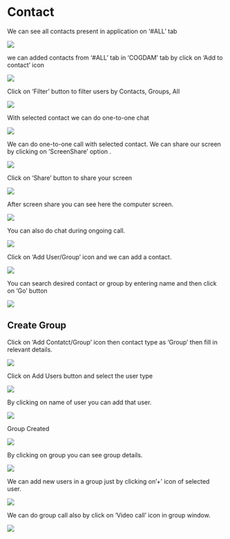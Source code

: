 # Contact

We can see all contacts present in application on ‘\#ALL’ tab

![](../.gitbook/assets/contacts.png)

we can added contacts from ‘\#ALL’ tab in ‘COGDAM’ tab by click on ‘Add to contact’ icon

![](../.gitbook/assets/image%20%28108%29.png)

Click on ‘Filter’ button to filter users by Contacts, Groups, All

![](../.gitbook/assets/image%20%28125%29.png)

With selected contact we can do one-to-one chat

![](../.gitbook/assets/image%20%2819%29.png)

We can do one-to-one call with selected contact. We can share our screen by clicking on ‘ScreenShare’ option .

![](../.gitbook/assets/image%20%289%29.png)

Click on ‘Share’ button to share your screen

![](../.gitbook/assets/image%20%2873%29.png)

After screen share you can see here the computer screen.

![](../.gitbook/assets/image%20%2874%29.png)

You can also do chat during ongoing call.

![](../.gitbook/assets/image%20%28140%29.png)

Click on ‘Add User/Group’ icon and we can add a contact.

![](../.gitbook/assets/image%20%286%29.png)

You can search desired contact or group by entering name and then click on ‘Go’ button

![](../.gitbook/assets/image%20%28123%29.png)

##  **Create Group**

Click on ‘Add Contatct/Group’ icon then contact type as ‘Group’ then fill in relevant details.

![](../.gitbook/assets/image%20%28139%29.png)

Click on Add Users button and select the user type

![](../.gitbook/assets/image%20%2833%29.png)

By clicking on name of user you can add that user.

![](../.gitbook/assets/image%20%28111%29.png)

Group Created

![](../.gitbook/assets/image.png)

By clicking on group you can see group details.

![](../.gitbook/assets/image%20%28152%29.png)

We can add new users in a group just by clicking on’+’ icon of selected user.

![](../.gitbook/assets/image%20%2894%29.png)

We can do group call also by click on ‘Video call’ icon in group window.

![](../.gitbook/assets/image%20%288%29.png)





